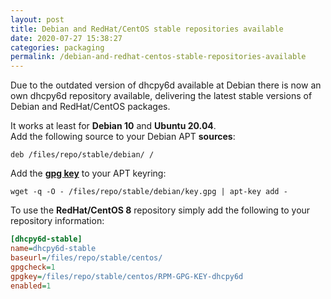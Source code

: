 ```yaml
---
layout: post
title: Debian and RedHat/CentOS stable repositories available
date: 2020-07-27 15:38:27
categories: packaging
permalink: /debian-and-redhat-centos-stable-repositories-available
---
```


Due to the outdated version of dhcpy6d available at Debian there is now an own dhcpy6d repository available, delivering the latest stable versions of Debian and RedHat/CentOS packages.


It works at least for **Debian 10** and **Ubuntu 20.04**.  
Add the following source to your Debian APT **sources**:

```
deb /files/repo/stable/debian/ /
```

Add the **[gpg key](/files/repo/stable/debian/key.gpg)** to your APT keyring:

```terminal
wget -q -O - /files/repo/stable/debian/key.gpg | apt-key add -
```

To use the **RedHat/CentOS 8** repository simply add the following to your repository information:

```ini
[dhcpy6d-stable]
name=dhcpy6d-stable
baseurl=/files/repo/stable/centos/
gpgcheck=1
gpgkey=/files/repo/stable/centos/RPM-GPG-KEY-dhcpy6d
enabled=1
```
